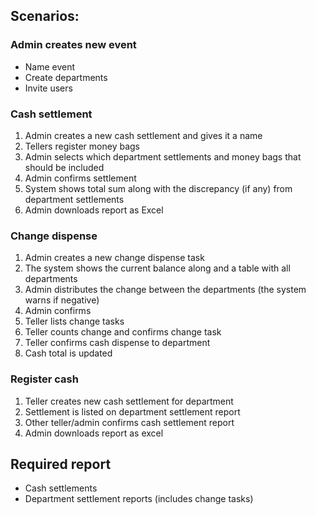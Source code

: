 ## Scenarios:

### Admin creates new event

- Name event
- Create departments
- Invite users

### Cash settlement

1. Admin creates a new cash settlement and gives it a name
2. Tellers register money bags
3. Admin selects which department settlements and money bags that should be included
4. Admin confirms settlement
5. System shows total sum along with the discrepancy (if any) from department settlements
6. Admin downloads report as Excel

### Change dispense

1. Admin creates a new change dispense task
2. The system shows the current balance along and a table with all departments
3. Admin distributes the change between the departments (the system warns if negative)
4. Admin confirms
5. Teller lists change tasks
6. Teller counts change and confirms change task
7. Teller confirms cash dispense to department
8. Cash total is updated

### Register cash

1. Teller creates new cash settlement for department
2. Settlement is listed on department settlement report
3. Other teller/admin confirms cash settlement report
4. Admin downloads report as excel

## Required report

- Cash settlements
- Department settlement reports (includes change tasks)
